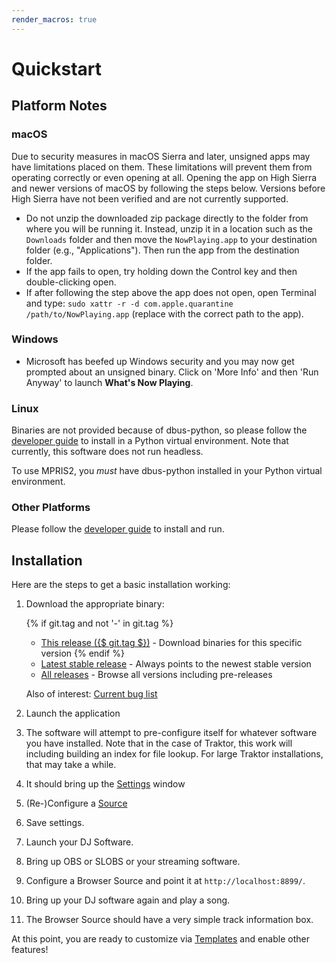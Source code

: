 ```yaml
---
render_macros: true
---
```


# Quickstart

## Platform Notes

### macOS

Due to security measures in macOS Sierra and later, unsigned apps may have limitations
placed on them. These limitations will prevent them from operating correctly or even
opening at all. Opening the app on High Sierra and newer versions of macOS by following
the steps below. Versions before High Sierra have not been verified and are not currently supported.

* Do not unzip the downloaded zip package directly to the folder from where you will be
  running it. Instead, unzip it in a location such as the `Downloads` folder and then move
  the `NowPlaying.app` to your destination folder (e.g., "Applications"). Then run the app from the destination folder.
* If the app fails to open, try holding down the Control key and then double-clicking open.
* If after following the step above the app does not open, open Terminal
  and type: `sudo xattr -r -d com.apple.quarantine /path/to/NowPlaying.app`
  (replace with the correct path to the app).

### Windows

* Microsoft has beefed up Windows security and you may now get prompted about an
  unsigned binary. Click on 'More Info' and then 'Run Anyway' to launch **What's Now Playing**.

### Linux

Binaries are not provided because of dbus-python, so please follow the
[developer guide](help/developers.md) to install in a Python virtual environment. Note
that currently, this software does not run headless.

To use MPRIS2, you *must* have dbus-python installed in your Python virtual environment.

### Other Platforms

Please follow the [developer guide](help/developers.md) to install and run.

## Installation

Here are the steps to get a basic installation working:

1. Download the appropriate binary:

   {% if git.tag and not '-' in git.tag %}
   * [This release ({$ git.tag $})](<https://github.com/whatsnowplaying/whats-now-playing/releases/tag/{$ git.tag $}>) -
     Download binaries for this specific version
   {% endif %}
   * [Latest stable release](<https://github.com/whatsnowplaying/whats-now-playing/releases/latest>) -
     Always points to the newest stable version
   * [All releases](<https://github.com/whatsnowplaying/whats-now-playing/releases/>) -
     Browse all versions including pre-releases

   Also of interest: [Current bug list](https://github.com/whatsnowplaying/whats-now-playing/issues?q=is%3Aissue+is%3Aopen+label%3Abug+sort%3Aupdated-desc)

2. Launch the application
3. The software will attempt to pre-configure itself for whatever software you have
   installed. Note that in the case of Traktor, this work will including building an
   index for file lookup. For large Traktor installations, that may take a while.
4. It should bring up the [Settings](settings/index.md) window
5. (Re-)Configure a [Source](input/index.md)
6. Save settings.
7. Launch your DJ Software.
8. Bring up OBS or SLOBS or your streaming software.
9. Configure a Browser Source and point it at `http://localhost:8899/`.
10. Bring up your DJ software again and play a song.
11. The Browser Source should have a very simple track information box.

At this point, you are ready to customize via [Templates](reference/templatevariables.md) and
enable other features!
